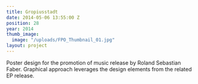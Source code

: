 ```yaml
---
title: Gropiusstadt
date: 2014-05-06 13:55:00 Z
position: 28
year: 2014
thumb_image:
  image: "/uploads/FPO_Thumbnail_01.jpg"
layout: project
---
```


Poster design for the promotion of music release by Roland Sebastian Faber. Graphical approach leverages the design elements from the related EP release.
